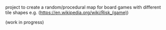 
project to create a random/procedural map for board games with different tile shapes e.g. (https://en.wikipedia.org/wiki/Risk_(game))


(work in progress)

